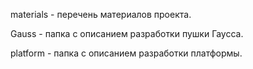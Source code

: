 materials - перечень материалов проекта.

Gauss - папка с описанием разработки пушки Гаусса.

platform - папка с описанием разработки платформы.

